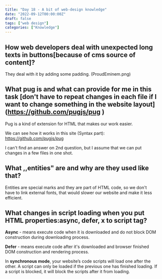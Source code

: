 ```yaml
---
title: "Day 18 - A bit of web-design knowledge"
date: "2022-09-12T00:00:00Z"
draft: false
tags: ["web design"]
categories: ["Knowledge"]
---
```


## How web developers deal with unexpected long texts in buttons[because of cms source of content]?

They deal with it by adding some padding. (ProudEminem.png)

## What pug is and what can provide for me in this task [don't have to repeat changes in each file if I want to change something in the website layout] (https://github.com/pugjs/pug )

Pug is a kind of extension for HTML that makes our work easier. 

We can see how it works in this site (Syntax part): https://github.com/pugjs/pug

I can't find an answer on 2nd question, but I assume that we can put changes in a few files in one shot.

## What ,,entities" are and why are they used like that?

Entities are special marks and they are part of HTML code, so we don't have to link external fonts, that would slower our website and make it less efficient.

## What changes in script loading when you put HTML properties:async, defer, x  to script tag?

**Async** - means execute code when it is downloaded and do not block DOM construction during downloading process. 

**Defer** - means execute code after it's downloaded and browser finished DOM construction and rendering process.

In **synchronous mode**, your website’s code scripts will load one after the other. A script can only be loaded if the previous one has finished loading. If a script is blocked, it will block the scripts after it from loading.
